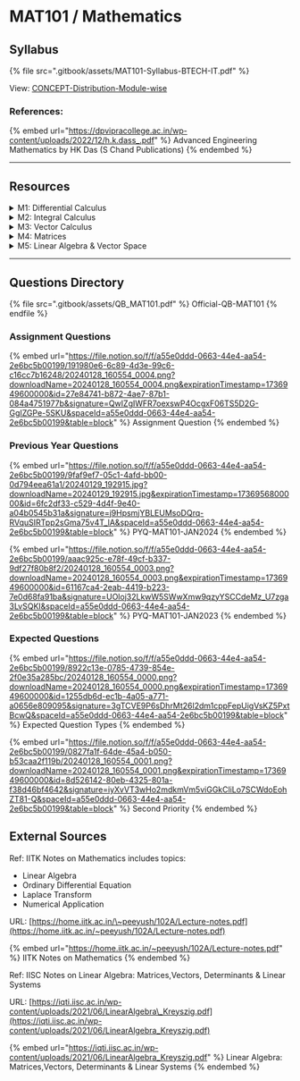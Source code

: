 # MAT101 / Mathematics

## Syllabus

{% file src=".gitbook/assets/MAT101-Syllabus-BTECH-IT.pdf" %}

View: [CONCEPT-Distribution-Module-wise](https://file.notion.so/f/f/a55e0ddd-0663-44e4-aa54-2e6bc5b00199/b96bc178-b162-454a-96f3-1e1fb79e8702/20240127_224113.jpg?table=block\&id=10a8455a-ef37-4acd-b60a-407b416ebf61\&spaceId=a55e0ddd-0663-44e4-aa54-2e6bc5b00199\&expirationTimestamp=1736949600000\&signature=8FnViHra51wtlhO1RQ2MkpDAEG8K2cpBUyXAjorbzfI\&downloadName=20240127_224113.jpg)

### References:

{% embed url="https://dpvipracollege.ac.in/wp-content/uploads/2022/12/h.k.dass_.pdf" %}
Advanced Engineering Mathematics by HK Das (S Chand Publications)
{% endembed %}

***

## Resources

<details>

<summary>M1: Differential Calculus</summary>

⤓ [L1-Successive\_Differentiation-1\_MAT101](https://file.notion.so/f/f/a55e0ddd-0663-44e4-aa54-2e6bc5b00199/91df37f2-ac77-4854-88d2-30b5556b71fc/L-1_Successive_Differentiation-1_MAT-101-1.pdf?table=block\&id=2dfa38df-945c-472b-8f45-d52f01b5f357\&spaceId=a55e0ddd-0663-44e4-aa54-2e6bc5b00199\&expirationTimestamp=1736942400000\&signature=k6kz897pxPBA0eddq7F_7YZ-EFSg47a13DyL0J7BxYc\&downloadName=L-1_Successive_Differentiation-1_MAT-101-1.pdf)

⤓ [L2-Successive\_Differentiation-1\_MAT101](https://file.notion.so/f/f/a55e0ddd-0663-44e4-aa54-2e6bc5b00199/eebe7963-e096-45ce-a037-a27c5c1cdce7/L-2_Successive_Differentiation-2_MAT-101-1.pdf?table=block\&id=40896c68-094b-4d97-b106-2a5fc081884b\&spaceId=a55e0ddd-0663-44e4-aa54-2e6bc5b00199\&expirationTimestamp=1736942400000\&signature=xX_x6quo5hWaMlPaqB6cw0XsS--N7mM7CmO2al-wXxQ\&downloadName=L-2_Successive_Differentiation-2_MAT-101-1.pdf)

⤓ [L3-Successive\_Differentiation-1\_MAT101](https://file.notion.so/f/f/a55e0ddd-0663-44e4-aa54-2e6bc5b00199/8881f743-1da7-4c39-a44b-832232e88b10/L-3_Successive_Differentiation-3_MAT-101-1.pdf?table=block\&id=3985b6d6-d1be-4b9f-b211-7aab45387060\&spaceId=a55e0ddd-0663-44e4-aa54-2e6bc5b00199\&expirationTimestamp=1736942400000\&signature=U_xu5ZO9WL8LYVXNu9j3IH93dEdd3LjZ_ytLyq1blIc\&downloadName=L-3_Successive_Differentiation-3_MAT-101-1.pdf)

⤓ [L4-Leibnitz-Theorem\_MAT101](https://file.notion.so/f/f/a55e0ddd-0663-44e4-aa54-2e6bc5b00199/7244f847-cdc2-4313-a82c-e63f4e46ca16/L-4_Leibnitz_Theorem_MAT-101.pdf?table=block\&id=47b2a016-13c4-4618-97ea-ece229017d6f\&spaceId=a55e0ddd-0663-44e4-aa54-2e6bc5b00199\&expirationTimestamp=1736942400000\&signature=faB1xwgnGMqpmph0GYBrmPijuh50d2CWG1pIAUMcjnw\&downloadName=L-4_Leibnitz_Theorem_MAT-101.pdf)

⤓ [L5-Leibnitz-Theorem\_MAT101](https://file.notion.so/f/f/a55e0ddd-0663-44e4-aa54-2e6bc5b00199/0cc2606c-83df-4a24-a51d-cea9c5789053/L-5_Leibnitzs_Theorem_2_MAT-101.pdf?table=block\&id=f5a5f1a6-4430-461e-af8a-db992da112b0\&spaceId=a55e0ddd-0663-44e4-aa54-2e6bc5b00199\&expirationTimestamp=1736942400000\&signature=_cgTcwBlIVe6jz_OT8wRiV8XectNTWvdms1zCc3rXlg\&downloadName=L-5_Leibnitz%27s_Theorem_2_MAT-101.pdf)

⤓ [L6-Rolles-Theorem-MAT101](https://file.notion.so/f/f/a55e0ddd-0663-44e4-aa54-2e6bc5b00199/21f5caec-86e1-40d5-94f6-1c3bad58a947/L-6_Rolles_Theorem_MAT-101.pdf?table=block\&id=15e88d8a-242d-4373-8fef-36c14af13efe\&spaceId=a55e0ddd-0663-44e4-aa54-2e6bc5b00199\&expirationTimestamp=1736942400000\&signature=d1Ic_F8J_A-k52fZSjNGhoYFNYgyB_um6iO_ILWJIk4\&downloadName=L-6_Rolle%27s_Theorem_MAT-101.pdf)

⤓ [L7-MeanValueTheorem-MAT101](https://file.notion.so/f/f/a55e0ddd-0663-44e4-aa54-2e6bc5b00199/55e84288-8aba-4f39-9122-c63a27b1203d/L-7_Mean_Value_Theorems_MAT-10.pdf?table=block\&id=dbf088d6-1ac1-4eaf-ba29-392456399bbf\&spaceId=a55e0ddd-0663-44e4-aa54-2e6bc5b00199\&expirationTimestamp=1736942400000\&signature=tPBUvBNa0S1rc9QiS0dcSyXtstCB5ZjKb-QssG_2SdA\&downloadName=L-7_Mean_Value_Theorems_MAT-10.pdf)

⤓ [L8-MeanValueTheorem-MAT101](https://file.notion.so/f/f/a55e0ddd-0663-44e4-aa54-2e6bc5b00199/3555ac93-3949-4fe1-a675-45390607ff7b/L-8_Mean_Value_Theorems-2_MAT-101.pdf?table=block\&id=d2418cef-9708-44f6-b3c6-e393323cde1e\&spaceId=a55e0ddd-0663-44e4-aa54-2e6bc5b00199\&expirationTimestamp=1736942400000\&signature=KldeYoZd6y9U4d3XRAzEzNoYM7VN4wBuQ7FNuS8TEC0\&downloadName=L-8_Mean_Value_Theorems-2_MAT-101.pdf)

⤓ [L9-Partial-Differentiaion-MAT101](https://file.notion.so/f/f/a55e0ddd-0663-44e4-aa54-2e6bc5b00199/d13f0365-9888-488e-b828-6a82592eb2e5/L-9_Partial_Differential_MAT-101.pdf?table=block\&id=09d47b49-260f-4904-b5ff-3560a8b27ff1\&spaceId=a55e0ddd-0663-44e4-aa54-2e6bc5b00199\&expirationTimestamp=1736942400000\&signature=Y5C9Prqj_3ASlvShmbv7bntTGOiQH4iNZbdeJOnbQH8\&downloadName=L-9_Partial_Differential_MAT-101.pdf)

⤓ [L10-Maxima-Minima-MAT101](https://file.notion.so/f/f/a55e0ddd-0663-44e4-aa54-2e6bc5b00199/d94a659f-9d52-497c-b82a-3519be6a97be/L-10_Maxima_Minima_MAT-101.pdf?table=block\&id=e4c6eff5-b360-4aa7-b950-698a4b793999\&spaceId=a55e0ddd-0663-44e4-aa54-2e6bc5b00199\&expirationTimestamp=1736942400000\&signature=zSjuMJjZv7RfbGa9QGrw4M5ekjUw9IWB4qxUL9bz-58\&downloadName=L-10_Maxima_Minima_MAT-101.pdf)

\[ ▶︎ ] [L1-Partial Differentiation (Basic Concepts)](https://youtu.be/_T7rcF1mrIw?si=r_EgCLw2p-CKQtWq)

\[ ▶︎ ] [L2-Partial Differentiation (Basic Questions)](https://youtu.be/YtWqxK-3TQk?si=D3dWUyhtqMxWY-un)

\[ ▶︎ ] [L3-Partial Derivative of 1st Order - Part 1](https://youtu.be/FtKWs--F1pc?si=s8E5rKVxZ4kGI-DF)

\[ ▶︎ ] [L4-Partial Derivative of 1st Order - Part 2](https://youtu.be/YZXI_iBV4v4?si=AtfJhucx07wwbqEg)

\[ ▶︎ ] [L5-Partial Derivative of 1st Order - Part 3](https://youtu.be/_iZAhNZTPww?si=UQY_yhG9p-9aC3hd)

\[ ▶︎ ] [L1-Successive Differentiation (Algebraic Fn) ](https://youtu.be/SYjzQypOtiw?si=IkuYHz9npqtwNX-o)

\[ ▶︎ ] [L2-Successive Differentiation (nth Order Deriv. of Trigono Fn)](https://youtu.be/3o-QLMvD2dg?si=ncdADkwuhNOfU00N)

\[ ▶︎ ] [L3-Successive Differentiation (Leibnitz Theorem)](https://youtu.be/PHIGwMmi7iU?si=DQwLUq3Uau4pb-Wr)

\[ ▶︎ ] [L1-Differential Calculus (Rolle's Theorem](https://youtu.be/bQ_B9cHBYfQ?si=y5VZIiaXIHtNBQGL))&#x20;

\[ ▶︎ ] [L2-Differential Calculus (LMVT) ](https://youtu.be/B_k3cWFoTp4?si=zZMih7mXu8Dh2TXf)

\[ ▶︎ ] [L3-Differential Calculus (Taylor's & Maclaurin's Theorem)](https://youtu.be/Em6cGzwOq-Y?si=9yswxjMP6PcKTK0F)&#x20;

\[ ▶︎ ] [L4-Differential Calculus (Standard Expansions)](https://youtu.be/uYN6AdndsgE?si=JHoiqFKMiZ_NK3PX)

\[ ▶︎ ] [Total Derivatives (Concept & Problems)](https://youtu.be/m1nAHb0wUXg?si=SEKxgQ0ugqJ3lzED)

\[ ▶︎ ] [L1-Maxima & Minima (Appl of Partial Derivative)](https://youtu.be/In3oZPIymm8?si=unne7rIElM60Aftt)

\[ ▶︎ ] [L2-Maxima & Minima (Appl of Partial Derivative)](https://youtu.be/T5HzdeSnlhM?si=Ksvmj4tVU094CDWy)

</details>

<details>

<summary>M2: Integral Calculus</summary>

⤓ [L11-Definite-Integral-Beta-Gamma-fn-MAT101](https://file.notion.so/f/f/a55e0ddd-0663-44e4-aa54-2e6bc5b00199/4196da50-57c9-4566-bbc3-0db29808ca19/L-11_Definite_Integral_Beta_Gamma_Function_MAT-101-1.pdf?table=block\&id=64944fbb-d5b7-4a64-a95c-2ff851300914\&spaceId=a55e0ddd-0663-44e4-aa54-2e6bc5b00199\&expirationTimestamp=1736942400000\&signature=aUdfb-r5MQVEJEu4Nur43Y5xHtZdk8NG_PQDJ7ijVdg\&downloadName=L-11_Definite_Integral_Beta_Gamma_Function_MAT-101-1.pdf)

⤓ [L12-RelationInBetaGamma-fn-MAT101](https://file.notion.so/f/f/a55e0ddd-0663-44e4-aa54-2e6bc5b00199/ff5a4f00-5790-4bef-8c45-dbcc682bba6c/L-12_Relation_in_Beta_Gamma_Functions.pdf?table=block\&id=81fc22b1-06c0-4da0-969f-dc66c24e5351\&spaceId=a55e0ddd-0663-44e4-aa54-2e6bc5b00199\&expirationTimestamp=1736942400000\&signature=rpbYk_EzT7iAiM_SzX45ZxkHbGqTRCoWM0tUZ_d-VJA\&downloadName=L-12_Relation_in_Beta_Gamma_Functions.pdf)

⤓ [L13-Area-of-CartesianCurve-MAT101](https://file.notion.so/f/f/a55e0ddd-0663-44e4-aa54-2e6bc5b00199/22435ef3-8750-497d-9918-c12499e17ee1/L-13_Area_of_Cartesian_Curves.pdf?table=block\&id=44fdbbcc-8c41-4d49-a791-3b7b2cffcfe3\&spaceId=a55e0ddd-0663-44e4-aa54-2e6bc5b00199\&expirationTimestamp=1736942400000\&signature=q06LPGU5TlyOanDXedoobqzV0wHTmeBFQEhliwLDItg\&downloadName=L-13_Area_of_Cartesian_Curves.pdf)

⤓ [L14-VolOfRevolution-MAT101](https://file.notion.so/f/f/a55e0ddd-0663-44e4-aa54-2e6bc5b00199/be50f115-c621-4622-b1b0-0b1f79f4fc06/L-14_Volume_of_Revolution_MAT-101.pdf?table=block\&id=a1e496c2-2b06-4afe-9455-ce044bca50ab\&spaceId=a55e0ddd-0663-44e4-aa54-2e6bc5b00199\&expirationTimestamp=1736942400000\&signature=gohk4nonBLmuw3BjaRKrcmO3BR48v5_IAFP6PnFAoVk\&downloadName=L-14_Volume_of_Revolution_MAT-101.pdf)

⤓ [L15-SurfaceOfRevolution-MAT101](https://file.notion.so/f/f/a55e0ddd-0663-44e4-aa54-2e6bc5b00199/47b90c99-30e3-4a13-ab9c-c7dcecd3ff58/L-15_Surface_of_Revolution_MAT-101.pdf?table=block\&id=75171d46-190a-48d9-be1e-b21b8bbd0a85\&spaceId=a55e0ddd-0663-44e4-aa54-2e6bc5b00199\&expirationTimestamp=1736942400000\&signature=RSOQ5bYr-v555-vyevSe9sKb2RLsw2zE9aUGMHJtIkI\&downloadName=L-15_Surface_of_Revolution_MAT-101.pdf)

⤓ [L16-MultipleIntegrals-MAT101](https://file.notion.so/f/f/a55e0ddd-0663-44e4-aa54-2e6bc5b00199/d01bbcfe-f0c0-4aa4-b90d-49feacde7650/L-16_Multiple_Integrals_MAT-101-1.pdf?table=block\&id=5a54fd17-de01-4eb9-9c3c-47041bc580b0\&spaceId=a55e0ddd-0663-44e4-aa54-2e6bc5b00199\&expirationTimestamp=1736942400000\&signature=4gSMkvI24irgq4wsEhKR-WGOS-h3JHuCFEiZyqBqWp4\&downloadName=L-16_Multiple_Integrals_MAT-101-1.pdf)

\[ ▶︎ ] [L1-Beta & Gamma Function (Property)](https://youtu.be/LLX0UjUGL5w?si=NKLYXahN8H_ON2nh)

\[ ▶︎ ][ L2-Beta & Gamma Function (Tricks to Solve Different Function)](https://youtu.be/G01UYZ_YZDA?si=SjFfjSwt0ht9DWDw)

\[ ▶︎ ] [L3-Beta & Gamma Function (Types of Beta function) - Part 1](https://youtu.be/BW1ZsjChbno?si=hJOKXuaTNyVpyqal)

\[ ▶︎ ][ L4-Beta & Gamma Function (Types of Beta function) - Part 2](https://youtu.be/ID5qjCARkL4?si=zmmMzo7atiqe-np7)

\[ ▶︎ ] [Double Integrals (Evaluation of Direct Double Integral)](https://youtu.be/swF628VHQDo?si=PRRGFkGFQ-PeDNI1)

\[ ▶︎ ] [Double Integrals (Cartesian to Polar)](https://youtu.be/3IgY__Hpv1k?si=RRwqCYlzf0JmJRT1)

\[ ▶︎ ] [Double Integrals (Limit is not given (Region))](https://youtu.be/GtgY7Jw8avY?si=SpoUYwwrTAPCUuYb)

\[ ▶︎ ] [Double Integrals (Area by Double Integration)](https://youtu.be/FVZhdEPldIk?si=iE1FXPHk3bxU_0Km)

</details>

<details>

<summary>M3: Vector Calculus</summary>

⤓ [L1-Vector-Calculus-MAT101](https://file.notion.so/f/f/a55e0ddd-0663-44e4-aa54-2e6bc5b00199/39c6cc5e-1363-428e-8fcc-3e06160129e2/Vector_Space_1_MAT_101-1.pdf?table=block\&id=6941344c-f37c-4c7f-b35b-079274e37343\&spaceId=a55e0ddd-0663-44e4-aa54-2e6bc5b00199\&expirationTimestamp=1736942400000\&signature=AlofA3TuB8zjKMwUJgEkSbd1jFlhRgAKCClYVP1Fplo\&downloadName=Vector_Space_1_MAT_101-1.pdf)

⤓ [L2-Vector-Calculus-MAT101](https://file.notion.so/f/f/a55e0ddd-0663-44e4-aa54-2e6bc5b00199/b641ff27-b76c-40a6-8bb9-2814293a848d/Vector_Space_2_MAT_101-1.pdf?table=block\&id=7a143d6b-67f0-4242-8014-9043c42d6c82\&spaceId=a55e0ddd-0663-44e4-aa54-2e6bc5b00199\&expirationTimestamp=1736942400000\&signature=dMTjMl5YTqnBKg6BC_51qFeu7YHP_9oLosrBQN14EAg\&downloadName=Vector_Space_2_MAT_101-1.pdf)

⤓ [L3-Vector-Calculus-MAT101](https://file.notion.so/f/f/a55e0ddd-0663-44e4-aa54-2e6bc5b00199/40f7ee24-5424-455c-a60d-c651b6ad9c27/Vector_Space_3_MAT_101.pdf?table=block\&id=018cdeb2-d2d0-47e9-b07a-06d27a311439\&spaceId=a55e0ddd-0663-44e4-aa54-2e6bc5b00199\&expirationTimestamp=1736942400000\&signature=X3skTm-EXkC33czxaSG1f5d489VPN191hZTvKsOhBOE\&downloadName=Vector_Space_3_MAT_101.pdf)

⤓ [L5-Vector-Calculus-MAT101](https://file.notion.so/f/f/a55e0ddd-0663-44e4-aa54-2e6bc5b00199/a99f7d04-45d4-4d8a-8a92-de8d3c9dbdcc/Vector_Space_5_MAT_101-1.pdf?table=block\&id=b46533f1-de86-4a46-a6b9-f80b5513f937\&spaceId=a55e0ddd-0663-44e4-aa54-2e6bc5b00199\&expirationTimestamp=1736942400000\&signature=HdbkbkwcXTtZkiphFUITRrnqB3iv7lPsxWmN7XCZeF4\&downloadName=Vector_Space_5_MAT_101-1.pdf)

⤓ [L6-Vector-Calculus-MAT101](https://file.notion.so/f/f/a55e0ddd-0663-44e4-aa54-2e6bc5b00199/a79999e3-f069-4279-b3b7-cd13661ec291/Vector-6_MAT-101-1.pdf?table=block\&id=50013483-ddea-474d-a3fb-829bf81d2671\&spaceId=a55e0ddd-0663-44e4-aa54-2e6bc5b00199\&expirationTimestamp=1736942400000\&signature=MZCO0IjHoaOuYkgf0D84hmi8VmXVA6Lm1kaW9CIXU6I\&downloadName=Vector-6_MAT-101-1.pdf)

⤓ [L7-Vector-Calculus-MAT101](https://file.notion.so/f/f/a55e0ddd-0663-44e4-aa54-2e6bc5b00199/2489ce7e-1a7b-4fe0-8010-ddd572181c45/Vector_7_MAT_101-1.pdf?table=block\&id=824995b1-56ba-4565-a68d-ff165d419966\&spaceId=a55e0ddd-0663-44e4-aa54-2e6bc5b00199\&expirationTimestamp=1736942400000\&signature=nm-sQD0dvHiTJg2RR1-BV1EsSTrXiVNFk_NO3Nxg8Ho\&downloadName=Vector_7_MAT_101-1.pdf)

⤓ [L8-Vector-Calculus-MAT101](https://file.notion.so/f/f/a55e0ddd-0663-44e4-aa54-2e6bc5b00199/9bee90d2-f65e-41a5-9c7b-07d881777f0b/Vector_8_MAT_101.pdf?table=block\&id=a2509402-73e3-4320-83ec-fb68bdb9c816\&spaceId=a55e0ddd-0663-44e4-aa54-2e6bc5b00199\&expirationTimestamp=1736942400000\&signature=57MlrZS1HXlhsP56ACQYciBN_pLdbuhPUma8yjz2bTk\&downloadName=Vector_8_MAT_101.pdf)

\[ ▶︎ ] [L1-Vector-Diff. (Gradient & Directional Derivative)](https://youtu.be/NAJuuEKwOIQ?si=q1_oq39XXqGarKan)

\[ ▶︎ ][ L2-Vector-Diff. (Angle between the Normals)](https://youtu.be/GRkThi4L4sU?si=ASYmL09rph9M-THS)

\[ ▶︎ ] [L3-Vector-Diff. (Divergence & Curl)](https://youtu.be/iWW0LVd8bVQ?si=VRkMUpIpYp0uJczP)

\[ ▶︎ ] [L4-Vector-Diff. (One Shot)](https://youtu.be/t7VGyM7jOsU?si=0Uvg6cLrAyRLGQ9g)

\[ ▶︎ ] [L1-Vector-Integration. (Line Integral) - Part 1](https://youtu.be/IE5tAyIQviE?si=HTJHsVtqNZT_ohtq)

\[ ▶︎ ] [L2-Vector-Integration. (Line Integral) - Part 2](https://youtu.be/hPspDNnnAxQ?si=05y_hk2qqhz8_0CM)&#x20;

\[ ▶︎ ] [L3-Vector-Integration. (Green's Theorem)](https://youtu.be/jc0md5xkHYY?si=7MzoLtDZBOiN596v)

\[ ▶︎ ] [L4-Vector-Integration. (Stoke's Theorem)](https://youtu.be/ZYOGVj98UVE?si=3EvpTZp14R4_cjn3)

\[ ▶︎ ] [L5-Vector-Integration. (One Shot)](https://youtu.be/9NIOJICQ6vc?si=OGnsk3orcO1HR7tc)

</details>

<details>

<summary>M4: Matrices</summary>

⤓ [L1-Matrices-MAT101](https://file.notion.so/f/f/a55e0ddd-0663-44e4-aa54-2e6bc5b00199/4c21da0c-e701-4cfb-afc5-fb62a8d30ec9/Matrix_1_MAT_101-1.pdf?table=block\&id=a9cd1b10-3b16-4562-899c-65ec3b258668\&spaceId=a55e0ddd-0663-44e4-aa54-2e6bc5b00199\&expirationTimestamp=1736942400000\&signature=LCeFEgHT-AEaqWIQ5JfgLxAYJKviCsdIqKtL3m_3dQk\&downloadName=Matrix_1_MAT_101-1.pdf)

⤓ [L2-Matrices-MAT101](https://file.notion.so/f/f/a55e0ddd-0663-44e4-aa54-2e6bc5b00199/62fbf49a-ea13-46ed-96cf-1341128d700a/Matrix_2_MAT_101-1.pdf?table=block\&id=7d46dd77-ea93-47cb-bfb3-df587864eb1b\&spaceId=a55e0ddd-0663-44e4-aa54-2e6bc5b00199\&expirationTimestamp=1736942400000\&signature=22ia5UKjQTTDLbznMUyGcqNzwy3sNHXE_c1_wG9aEZY\&downloadName=Matrix_2_MAT_101-1.pdf)

⤓ [L3-Matrices-MAT101](https://file.notion.so/f/f/a55e0ddd-0663-44e4-aa54-2e6bc5b00199/32d7241e-c8d2-49ad-a718-aa8d93e80fa9/Matrix_3_MAT_101-1.pdf?table=block\&id=9a74e229-241d-4000-8600-e6797354ed57\&spaceId=a55e0ddd-0663-44e4-aa54-2e6bc5b00199\&expirationTimestamp=1736942400000\&signature=gloMDQ1FELvuQ0odmWrlpCkBbmEQy1joLBcY8Bs2iMo\&downloadName=Matrix_3_MAT_101-1.pdf)

⤓ [L4-Matrices-MAT101](https://file.notion.so/f/f/a55e0ddd-0663-44e4-aa54-2e6bc5b00199/4595669f-7982-4201-bcde-7a4101d43aff/Matrix_4_MAT_101-1.pdf?table=block\&id=f2f28f3f-c5a6-4113-9268-488d0a891172\&spaceId=a55e0ddd-0663-44e4-aa54-2e6bc5b00199\&expirationTimestamp=1736942400000\&signature=ClLmOh7OsohYI0q__xNL_2DTBdc4en_PWkPly0t8ubs\&downloadName=Matrix_4_MAT_101-1.pdf)

⤓ [L5-Matrices-MAT101](https://file.notion.so/f/f/a55e0ddd-0663-44e4-aa54-2e6bc5b00199/36100035-f3d5-43b1-b06b-26f0d6c714a3/Matrix_5_MAT_101-1.pdf?table=block\&id=f5d56d72-39e2-4705-afef-681790bfb702\&spaceId=a55e0ddd-0663-44e4-aa54-2e6bc5b00199\&expirationTimestamp=1736942400000\&signature=IBmMsiTWpDDhDt24ujEl6h1s3Crh_4-BzKFicjkPGqs\&downloadName=Matrix_5_MAT_101-1.pdf)

⤓ [L6-Matrices-MAT101](https://file.notion.so/f/f/a55e0ddd-0663-44e4-aa54-2e6bc5b00199/e3cd8722-e017-470d-a695-9309f9e72675/Matrix_6_MAT_101-1.pdf?table=block\&id=3264196f-19cf-47c0-b447-f96e3e053807\&spaceId=a55e0ddd-0663-44e4-aa54-2e6bc5b00199\&expirationTimestamp=1736942400000\&signature=kiUS-PCAj934Dcpy6Y7iariSH3VykxOx-3tWF8CFS2w\&downloadName=Matrix_6_MAT_101-1.pdf)

⤓ [L7-Matrices-MAT101](https://file.notion.so/f/f/a55e0ddd-0663-44e4-aa54-2e6bc5b00199/623f130c-4a24-487b-b4d8-3cd69c2461c8/Matrix_7_MAT_101-1.pdf?table=block\&id=179e7016-b659-4165-933f-d9990dc181a1\&spaceId=a55e0ddd-0663-44e4-aa54-2e6bc5b00199\&expirationTimestamp=1736942400000\&signature=39OvQU6lSjQVZuJQtylFjB_-kU91ZO6Vs_scAlZZAHk\&downloadName=Matrix_7_MAT_101-1.pdf)

\[ ▶︎ ] [Shortcut Trick to find Inverse Matrix 2x2 & 3x3](https://youtu.be/vXMfuIWSYrg?si=rmaQBWXoGX7X3Bu5)

\[ ▶︎ ] [L1-Matrices (Types & Operations)](https://youtu.be/YNkv74VuXvk?si=0ayYfa9xOm3fOsRg)

\[ ▶︎ ] [L2-Properties of Matrices & Orthogonal Matrix](https://youtu.be/w9ZcD15DECM?si=8EGKdTHhtl41F6fL)

\[ ▶︎ ] [L3-Unitary Matrix](https://youtu.be/PeRzg4mfNEI?si=gLC_3uuvxRGlkhjG)

\[ ▶︎ ] [L4-Rank of Matrix (Normal Form)](https://youtu.be/E7iXLYx8_GI?si=P9Lt42K-bf4gg1Rh)

\[ ▶︎ ] [L5-Part-1 Reduction of Matrix to Normal Form ](https://youtu.be/GPAjA9mmhnw?si=UHm5NJlrSZXfva6M)

\[ ▶︎ ] [L6-Part-2 Reduction of Matrix to Normal Form](https://youtu.be/FUku0LVo87k?si=9pBxs2TTicfiUl4N)

\[ ▶︎ ] [L7-Part-1 Matrices - Linear Dependence & Independence](https://youtu.be/gqq_aPn4NcI?si=DPrIVGTe-QCSRHNY)

\[ ▶︎ ] [L8-Part-1 Matrices - Linear Dependence & Independence](https://youtu.be/cWsLTf-6YuA?si=EnRDOKdygJW_H8RR)

\[ ▶︎ ] [L9-Conditions of Consistency](https://youtu.be/Z3bylFBtD3A?si=mGmz7TkoQmMqqFpc)

\[ ▶︎ ] [L1-Eigen Values & Vectors (Values Not Repeated)](https://youtu.be/p4A0XDL6_XQ?si=f33UK89jBrNSorWl)

\[ ▶︎ ] [L2-Eigen Values & Vectors (Values Repeated)](https://youtu.be/b6Mab8ZIpSU?si=KwAM-e61EYSCcM4_)

\[ ▶︎ ] [L3-Eigen Values & Vectors (All Numerical Types)](https://youtu.be/1_ryGlULx98?si=wLWyOG11dlsP5ybW)

\[ ▶︎ ] [L4-Eigen Values & Vectors (Cayley-Hamilton Theorem) Part-1](https://youtu.be/Z0YZgTGCm5s?si=SvOv9DHIOwcqaXPK)

\[ ▶︎ ] [L5-Eigen Values & Vectors (Cayley-Hamilton Theorem) Part-2](https://youtu.be/kN_fttxDRKY?si=0AZMLh88igwlnPEZ)

\[ ▶︎ ] [L6-Eigen Values & Vectors (Diagnoalization of Matrix) Part-1](https://youtu.be/GARl7AJEq0o?si=HAhbwUdhtJc0GgAL)

\[ ▶︎ ] [L7-Eigen Values & Vectors (Diagnoalization of Matrix) Part-2](https://youtu.be/4NbJRM8WRsU?si=_iAp6x95CGdJaR-S)

\[ ▶︎ ] [L8-Eigen Values & Vectors (Functions of Square Matrix)](https://youtu.be/66Y2uQJQ_ew?si=onCOLqmfFkI39dFt)

\[ ▶︎ ] [Solution of Systems of Linear Eqs - Gauss Jordan Method](https://youtu.be/oPkTasoJngA?si=dzPTQi5NjspRNYsU)

\[ ▶︎ ] [Solution of Systems of Linear Eqs - Gauss Elimination Method](https://youtu.be/Gkit1hUTsX8?si=gZ5zEtmpHyEicnIk)

</details>

<details>

<summary>M5: Linear Algebra &#x26; Vector Space</summary>

⤓ [L1-Group-ring-fields-MAT301](https://www-users.cse.umn.edu/~brubaker/docs/152/152groups.pdf)

⤓ [L2-VectorSpace-MAT301](https://www.statlect.com/matrix-algebra/linear-spaces)

⤓ [L3-LinearDependenceVectors-MAT301](https://www.superprof.co.uk/resources/academic/maths/analytical-geometry/vectors/linearly-dependent-vectors.html#chapter_linearly-dependent-vectors)

⤓ [L4-LinearTransformMaps-MAT301](https://www.statlect.com/matrix-algebra/linear-map)

⤓ [L5-LinearMap-Range-Kernel-MAT301](https://people.tamu.edu/~yvorobets/MATH304-2010A/Lect2-08web.pdf)

⤓ [L6-InverseLinearTransform-MAT301](https://staff.csie.ncu.edu.tw/chia/Course/LinearAlgebra/sec2-3.pdf)

⤓ [L7-RankNullityTheorem-MAT301](https://brilliant.org/wiki/rank-nullity-theorem/)

⤓ [L8-LinearMap-Composition-MAT301](https://www.statlect.com/matrix-algebra/composition-of-linear-maps)

⤓ [L9-LinearMap-Matrix-MAT301](https://www.statlect.com/matrix-algebra/matrix-of-a-linear-map)

\[ ▶︎ ] [Group (Definition+Ex)](https://youtu.be/0a7OEwnoW7c?si=nZY0VeQdqPpTBBA2)

\[ ▶︎ ] [Ring (Definition+Ex)](https://youtu.be/mEkHlJ27qwY?si=6f7WudyvJAXiq7QT)

\[ ▶︎ ] [Fields (Definition+Ex)](https://youtu.be/Y_wHlCJ0zt8?si=RGWAPNjAxLtmVtsI)

\[ ▶︎ ] [Vector Space (Definition+Ex](https://youtu.be/1XlT3Y2oyAU?si=c1DT_g8LB7BOYYU1))

\[ ▶︎ ] [Linear Transformation](https://youtu.be/1fLxcBJB_t8?si=eM_hxf-1LZ5CEbp1)

\[ ▶︎ ] [Theorems of Linear Dependence & Independence](https://youtu.be/wGiJkeuJDcM?si=-pyri59YENDGTapf)

\[ ▶︎ ] [Matrix Representation of Linear Transformation](https://youtu.be/NCsoLIlz_lU?si=mo98C1nZUvHi2s_f)

\[ ▶︎ ] [Inverse of Linear Transformation](https://youtu.be/bXeQILCHnVY?si=kgztOV7imdkrt0Sb)

\[ ▶︎ ] [Rank Nullity Theorem (Statement+Proof)](https://youtu.be/HnFFuXDi9p8?si=hhqPn6rEmguzI8Uu)

\[ ▶︎ ] [Rank Nullity Theorem (Numerical](https://youtu.be/3HoSPQmpzKc?si=e99OCXsX7wQsBzYe))

\[ ▶︎ ] [Linear Algebra in ONE SHOT](https://youtu.be/UaKBee1-Xbs?si=aIDFIxZKoZ1TKHvL)

</details>

***

## Questions Directory

{% file src=".gitbook/assets/QB_MAT101.pdf" %}
Official-QB-MAT101
{% endfile %}

### Assignment Questions

{% embed url="https://file.notion.so/f/f/a55e0ddd-0663-44e4-aa54-2e6bc5b00199/191980e6-6c89-4d3e-99c6-c16cc7b16248/20240128_160554_0004.png?downloadName=20240128_160554_0004.png&expirationTimestamp=1736949600000&id=27e84741-b872-4ae7-87b1-084a4751977b&signature=QwIZgIWFR7oexswP4OcgxF06TS5D2G-GgIZGPe-5SKU&spaceId=a55e0ddd-0663-44e4-aa54-2e6bc5b00199&table=block" %}
Assignment Question
{% endembed %}

### Previous Year Questions

{% embed url="https://file.notion.so/f/f/a55e0ddd-0663-44e4-aa54-2e6bc5b00199/9faf9ef7-05c1-4afd-bb00-0d794eea61a1/20240129_192915.jpg?downloadName=20240129_192915.jpg&expirationTimestamp=1736956800000&id=6fc2df33-c529-4d4f-9e40-a04b0545b31a&signature=j9HpsmjYBLEUMsoDQrq-RVquSIRTpp2sGma75v4T_lA&spaceId=a55e0ddd-0663-44e4-aa54-2e6bc5b00199&table=block" %}
PYQ-MAT101-JAN2024
{% endembed %}

{% embed url="https://file.notion.so/f/f/a55e0ddd-0663-44e4-aa54-2e6bc5b00199/aaac925c-e78f-49cf-b337-9df27f80b8f2/20240128_160554_0003.png?downloadName=20240128_160554_0003.png&expirationTimestamp=1736949600000&id=61167ca4-2eab-4419-b223-7e0d68fa91ba&signature=UOloj32LkwW5SWwXmw9qzyYSCCdeMz_U7zga3LvSQKI&spaceId=a55e0ddd-0663-44e4-aa54-2e6bc5b00199&table=block" %}
PYQ-MAT101-JAN2023
{% endembed %}

### Expected Questions

{% embed url="https://file.notion.so/f/f/a55e0ddd-0663-44e4-aa54-2e6bc5b00199/8922c13e-0785-4739-854e-2f0e35a285bc/20240128_160554_0000.png?downloadName=20240128_160554_0000.png&expirationTimestamp=1736949600000&id=1255db6d-ec1b-4a05-a771-a0656e809095&signature=3gTCVE9P6sDhrMt26l2dm1cppFepUigVsKZ5PxtBcwQ&spaceId=a55e0ddd-0663-44e4-aa54-2e6bc5b00199&table=block" %}
Expected Question Types
{% endembed %}

{% embed url="https://file.notion.so/f/f/a55e0ddd-0663-44e4-aa54-2e6bc5b00199/0827fa1f-64de-45a4-b050-b53caa2f119b/20240128_160554_0001.png?downloadName=20240128_160554_0001.png&expirationTimestamp=1736949600000&id=8d526142-80eb-4325-801a-f38d46bf4642&signature=iyXvVT3wHo2mdkmVm5viGGkCliLo7SCWdoEohZT81-Q&spaceId=a55e0ddd-0663-44e4-aa54-2e6bc5b00199&table=block" %}
Second Priority
{% endembed %}

## External Sources

Ref: IITK Notes on Mathematics includes topics:

* Linear Algebra
* Ordinary Differential Equation
* Laplace Transform
* Numerical Application

URL: [https://home.iitk.ac.in/\~peeyush/102A/Lecture-notes.pdf](https://home.iitk.ac.in/~peeyush/102A/Lecture-notes.pdf)

{% embed url="https://home.iitk.ac.in/~peeyush/102A/Lecture-notes.pdf" %}
IITK Notes on Mathematics
{% endembed %}

Ref: IISC Notes on Linear Algebra: Matrices,Vectors, Determinants & Linear Systems

URL: [https://iqti.iisc.ac.in/wp-content/uploads/2021/06/LinearAlgebra\_Kreyszig.pdf](https://iqti.iisc.ac.in/wp-content/uploads/2021/06/LinearAlgebra_Kreyszig.pdf)

{% embed url="https://iqti.iisc.ac.in/wp-content/uploads/2021/06/LinearAlgebra_Kreyszig.pdf" %}
Linear Algebra: Matrices,Vectors, Determinants & Linear Systems
{% endembed %}

